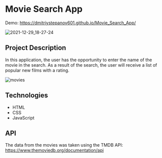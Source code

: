 # Movie Search App

Demo: https://dmitriystepanov601.github.io/Movie_Search_App/

![2021-12-29_18-27-24](https://user-images.githubusercontent.com/61186198/147678272-e1b88038-a0b1-4d63-b288-7e0e57b773b7.png)

## Project Description

In this application, the user has the opportunity to enter the name of the movie in the search. As a result of the search, the user will receive a list of popular new films with a rating.

![movies](https://user-images.githubusercontent.com/61186198/147678327-286e9936-914b-4a88-8c93-db5572eb8bb6.gif)

## Technologies

- HTML
- CSS
- JavaScript 

## API

The data from the movies was taken using the TMDB API: https://www.themoviedb.org/documentation/api
